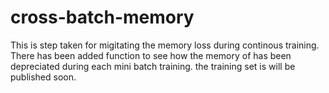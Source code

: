 # cross-batch-memory

This is step taken for migitating the memory loss during continous training.
There has been added function to see how the memory of has been depreciated during each mini batch training. 
the training set is will be published soon.
